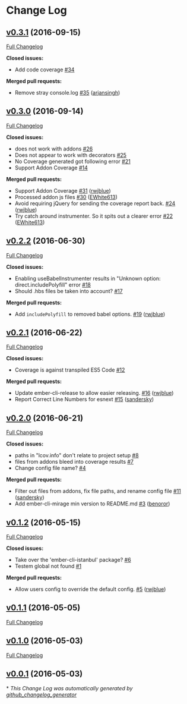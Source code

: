 # Change Log

## [v0.3.1](https://github.com/kategengler/ember-cli-code-coverage/tree/v0.3.1) (2016-09-15)
[Full Changelog](https://github.com/kategengler/ember-cli-code-coverage/compare/v0.3.0...v0.3.1)

**Closed issues:**

- Add code coverage [\#34](https://github.com/kategengler/ember-cli-code-coverage/issues/34)

**Merged pull requests:**

- Remove stray console.log [\#35](https://github.com/kategengler/ember-cli-code-coverage/pull/35) ([arjansingh](https://github.com/arjansingh))

## [v0.3.0](https://github.com/kategengler/ember-cli-code-coverage/tree/v0.3.0) (2016-09-14)
[Full Changelog](https://github.com/kategengler/ember-cli-code-coverage/compare/v0.2.2...v0.3.0)

**Closed issues:**

- does not work with addons [\#26](https://github.com/kategengler/ember-cli-code-coverage/issues/26)
- Does not appear to work with decorators [\#25](https://github.com/kategengler/ember-cli-code-coverage/issues/25)
- No Coverage generated got following error [\#21](https://github.com/kategengler/ember-cli-code-coverage/issues/21)
- Support Addon Coverage [\#14](https://github.com/kategengler/ember-cli-code-coverage/issues/14)

**Merged pull requests:**

- Support Addon Coverage [\#31](https://github.com/kategengler/ember-cli-code-coverage/pull/31) ([rwjblue](https://github.com/rwjblue))
- Processed addon js files [\#30](https://github.com/kategengler/ember-cli-code-coverage/pull/30) ([EWhite613](https://github.com/EWhite613))
- Avoid requiring jQuery for sending the coverage report back. [\#24](https://github.com/kategengler/ember-cli-code-coverage/pull/24) ([rwjblue](https://github.com/rwjblue))
- Try catch around instrumenter. So it spits out a clearer error [\#22](https://github.com/kategengler/ember-cli-code-coverage/pull/22) ([EWhite613](https://github.com/EWhite613))

## [v0.2.2](https://github.com/kategengler/ember-cli-code-coverage/tree/v0.2.2) (2016-06-30)
[Full Changelog](https://github.com/kategengler/ember-cli-code-coverage/compare/v0.2.1...v0.2.2)

**Closed issues:**

- Enabling useBabelInstrumenter results in "Unknown option: direct.includePolyfill" error [\#18](https://github.com/kategengler/ember-cli-code-coverage/issues/18)
- Should .hbs files be taken into account? [\#17](https://github.com/kategengler/ember-cli-code-coverage/issues/17)

**Merged pull requests:**

- Add `includePolyfill` to removed babel options. [\#19](https://github.com/kategengler/ember-cli-code-coverage/pull/19) ([rwjblue](https://github.com/rwjblue))

## [v0.2.1](https://github.com/kategengler/ember-cli-code-coverage/tree/v0.2.1) (2016-06-22)
[Full Changelog](https://github.com/kategengler/ember-cli-code-coverage/compare/v0.2.0...v0.2.1)

**Closed issues:**

- Coverage is against transpiled ES5 Code [\#12](https://github.com/kategengler/ember-cli-code-coverage/issues/12)

**Merged pull requests:**

- Update ember-cli-release to allow easier releasing. [\#16](https://github.com/kategengler/ember-cli-code-coverage/pull/16) ([rwjblue](https://github.com/rwjblue))
- Report Correct Line Numbers for esnext [\#15](https://github.com/kategengler/ember-cli-code-coverage/pull/15) ([sandersky](https://github.com/sandersky))

## [v0.2.0](https://github.com/kategengler/ember-cli-code-coverage/tree/v0.2.0) (2016-06-21)
[Full Changelog](https://github.com/kategengler/ember-cli-code-coverage/compare/v0.1.2...v0.2.0)

**Closed issues:**

- paths in "lcov.info" don't relate to project setup [\#8](https://github.com/kategengler/ember-cli-code-coverage/issues/8)
- files from addons bleed into coverage results [\#7](https://github.com/kategengler/ember-cli-code-coverage/issues/7)
- Change config file name? [\#4](https://github.com/kategengler/ember-cli-code-coverage/issues/4)

**Merged pull requests:**

- Filter out files from addons, fix file paths, and rename config file [\#11](https://github.com/kategengler/ember-cli-code-coverage/pull/11) ([sandersky](https://github.com/sandersky))
- Add ember-cli-mirage min version to README.md [\#3](https://github.com/kategengler/ember-cli-code-coverage/pull/3) ([benoror](https://github.com/benoror))

## [v0.1.2](https://github.com/kategengler/ember-cli-code-coverage/tree/v0.1.2) (2016-05-15)
[Full Changelog](https://github.com/kategengler/ember-cli-code-coverage/compare/v0.1.1...v0.1.2)

**Closed issues:**

- Take over the 'ember-cli-istanbul' package? [\#6](https://github.com/kategengler/ember-cli-code-coverage/issues/6)
- Testem global not found [\#1](https://github.com/kategengler/ember-cli-code-coverage/issues/1)

**Merged pull requests:**

- Allow users config to override the default config. [\#5](https://github.com/kategengler/ember-cli-code-coverage/pull/5) ([rwjblue](https://github.com/rwjblue))

## [v0.1.1](https://github.com/kategengler/ember-cli-code-coverage/tree/v0.1.1) (2016-05-05)
[Full Changelog](https://github.com/kategengler/ember-cli-code-coverage/compare/v0.1.0...v0.1.1)

## [v0.1.0](https://github.com/kategengler/ember-cli-code-coverage/tree/v0.1.0) (2016-05-03)
[Full Changelog](https://github.com/kategengler/ember-cli-code-coverage/compare/v0.0.1...v0.1.0)

## [v0.0.1](https://github.com/kategengler/ember-cli-code-coverage/tree/v0.0.1) (2016-05-03)


\* *This Change Log was automatically generated by [github_changelog_generator](https://github.com/skywinder/Github-Changelog-Generator)*